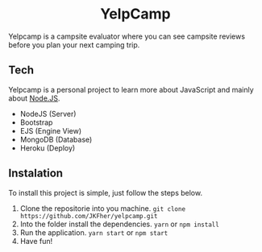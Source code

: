 # <center> YelpCamp</center>

Yelpcamp is a campsite evaluator where you can see campsite reviews before you plan your next camping trip.

## Tech

Yelpcamp is a personal project to learn more about JavaScript and mainly about [Node.JS](https://nodejs.org/en/).

- NodeJS (Server)
- Bootstrap
- EJS (Engine View)
- MongoDB (Database)
- Heroku (Deploy)

## Instalation

To install this project is simple, just follow the steps below.

1. Clone the repositorie into you machine. `git clone https://github.com/JKFher/yelpcamp.git`
2. Into the folder install the dependencies. `yarn` or `npm install`
3. Run the application. `yarn start` or `npm start`
4. Have fun!
